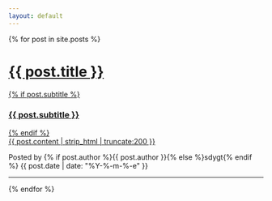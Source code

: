 ```yaml
---
layout: default
---
```



{% for post in site.posts %}
<div class="post-preview">
    <a href="{{ post.url | prepend: site.baseurl }}">
        <h1 class="post-title">
            {{ post.title }}
        </h1>
        {% if post.subtitle %}
        <h3 class="post-subtitle">
            {{ post.subtitle }}
        </h3>
        {% endif %}
        <div class="post-content-preview">
            {{ post.content | strip_html | truncate:200 }}
        </div>
    </a>
    <p class="post-meta">
        Posted by {% if post.author %}{{ post.author }}{% else %}sdygt{% endif %}    {{ post.date | date: "%Y-%-m-%-e" }}
    </p>
</div>
<hr>
{% endfor %}
